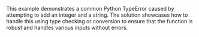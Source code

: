 This example demonstrates a common Python TypeError caused by attempting to add an integer and a string. The solution showcases how to handle this using type checking or conversion to ensure that the function is robust and handles various inputs without errors.
